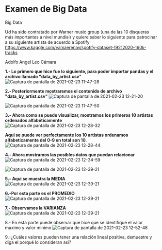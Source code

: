 # Examen de Big Data 
Big Data

Ud ha sido contratado por Warner music group (una de las 10 disqueras más importantes a nivel mundial) y quiere saber lo siguiente para patrocinar a su siguiente artista de acuerdo a Spotify 
https://www.kaggle.com/yamaerenay/spotify-dataset-19212020-160k-tracks

Adolfo Angel Leo Cámara

**1.- Lo primero que hice fue lo siguiente, para poder importar pandas y el archivo llamado "data_by_artist.csv"**
![Captura de pantalla de 2021-02-23 11-47-28](https://user-images.githubusercontent.com/78035004/108887931-77e3d780-75d0-11eb-9e19-aabd39d9a723.png)

**2.- Posteriormente mostraremos el contenido de archivo "data_by_artist.csv"**
![Captura de pantalla de 2021-02-23 12-21-20](https://user-images.githubusercontent.com/78035004/108889267-ce054a80-75d1-11eb-837f-855352ae1fc8.png)

![Captura de pantalla de 2021-02-23 11-47-50](https://user-images.githubusercontent.com/78035004/108889810-67ccf780-75d2-11eb-9929-854f10bcc471.png)

**3.- Ahora como se puede visualizar, mostramos los primeros 10 artistas ordenados alfabéticamente**
![Captura de pantalla de 2021-02-23 12-28-32](https://user-images.githubusercontent.com/78035004/108890228-ef1a6b00-75d2-11eb-94f4-a08a1510da75.png)

**Aqui se puede ver perfectamente los 10 artistas ordenamos alfabeticamente del 0-9 en total son 10.**
![Captura de pantalla de 2021-02-23 12-28-44](https://user-images.githubusercontent.com/78035004/108890553-57694c80-75d3-11eb-87af-4c2387db01d9.png)


**4.- Ahora mostramos las posibles datos que puedan relacionar**
![Captura de pantalla de 2021-02-23 12-34-59](https://user-images.githubusercontent.com/78035004/108890945-c777d280-75d3-11eb-8dca-4da901ad08dd.png)

![Captura de pantalla de 2021-02-23 12-39-21](https://user-images.githubusercontent.com/78035004/108891394-466d0b00-75d4-11eb-9976-d09e84a1251b.png)


**5.- Aqui se muestra la MEDIA**
![Captura de pantalla de 2021-02-23 12-39-21](https://user-images.githubusercontent.com/78035004/108891958-efb40100-75d4-11eb-8c6d-7786b982f331.png)


**6.-Por esta parte es el PROMEDIO**
![Captura de pantalla de 2021-02-23 12-39-21](https://user-images.githubusercontent.com/78035004/108892280-4c172080-75d5-11eb-9be3-0031b67e6eaf.png)


**7.- Observamos la VARIANZA**
![Captura de pantalla de 2021-02-23 12-39-21](https://user-images.githubusercontent.com/78035004/108892645-bdef6a00-75d5-11eb-936b-649a70bc83f0.png)


8.- En esta parte puede observar que hice que se identifique el valor maximo y valor minimo
![Captura de pantalla de 2021-02-23 12-52-48](https://user-images.githubusercontent.com/78035004/108893500-c4caac80-75d6-11eb-8ba0-850b1b50b444.png)


9.-¿Cuáles valores pueden tener una relación lineal positiva, demuestre y diga el porqué lo consideran así? 



